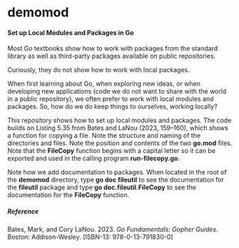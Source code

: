# demomod
#### Set up Local Modules and Packages in Go

Most Go textbooks show how to work with packages from the standard library as well as third-party packages available on public repositories. 

Curiously, they do not show how to work with local packages.

When first learning about Go, when exploring new ideas, or when developing new applications (code we do not want to share with the world in a public repository), we often prefer to work with local modules and packages. So, how do we do keep things to ourselves, working locally?

This repository shows how to set up local modules and packages. The code builds on Listing 5.35 from Bates and LaNou (2023, 159–160), which shows a function for copying a file. Note the structure and naming of the directories and files. Note the position and contents of the two **go.mod** files. Note that the **FileCopy** function begins with a capital letter so it can be exported and used in the calling program **run-filecopy.go**.

Note how we add documentation to packages. When located in the root of the **demomod** directory, type **go doc fileutil** to see the documentation for the **fileutil** package and type **go doc.fileutil.FileCopy** to see the documentation for the **FileCopy** function. 

 
##### Reference

Bates, Mark, and Cory LaNou. 2023. *Go Fundamentals: Gopher Guides.* Boston: Addison-Wesley. [ISBN-13: 978-0-13-791830-0] 
